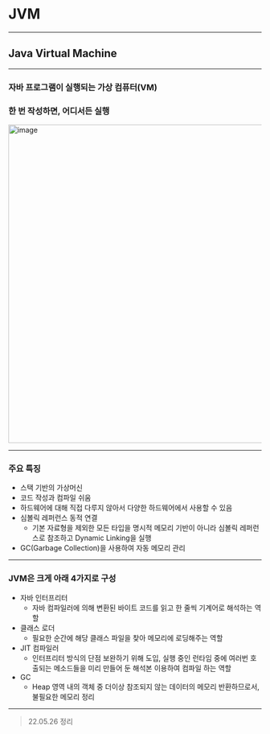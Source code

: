 # JVM
<hr>

## Java Virtual Machine
<hr>

### 자바 프로그램이 실행되는 가상 컴퓨터(VM)
### 한 번 작성하면, 어디서든 실행

<img width="633" alt="image" src="https://user-images.githubusercontent.com/57441201/170395959-37b5d212-9732-433e-9a87-8954f71e017d.png">
<hr>

### 주요 특징
*  스택 기반의 가상머신
  * 코드 작성과 컴파일 쉬움
  * 하드웨어에 대해 직접 다루지 않아서 다양한 하드웨어에서 사용할 수 있음
* 심볼릭 레퍼런스 동적 연결
  * 기본 자료형을 제외한 모든 타입을 명시적 메모리 기반이 아니라 심볼릭 레퍼런스로 참조하고 Dynamic Linking을 실행
* GC(Garbage Collection)을 사용하여 자동 메모리 관리
<hr>

### JVM은 크게 아래 4가지로 구성
* 자바 인터프리터
  * 자바 컴파일러에 의해 변환된 바이트 코드를 읽고 한 줄씩 기계어로 해석하는 역할
* 클래스 로더
  * 필요한 순간에 해당 클래스 파일을 찾아 메모리에 로딩해주는 역할
* JIT 컴파일러
  * 인터프리터 방식의 단점 보완하기 위해 도입, 실행 중인 런타임 중에 여러번 호출되는 메소드들을 미리 만들어 둔
    해석본 이용하여 컴파일 하는 역할
* GC
  * Heap 영역 내의 객체 중 더이상 참조되지 않는 데이터의 메모리 반환하므로서, 불필요한 메모리 정리
<hr>

> 22.05.26 정리
